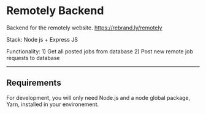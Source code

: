 # Remotely Backend

Backend for the remotely website.
https://rebrand.ly/remotely

Stack: Node js + Express JS

Functionality: 
              1) Get all posted jobs from database
              2) Post new remote job requests to database

---
## Requirements

For development, you will only need Node.js and a node global package, Yarn, installed in your environement.
